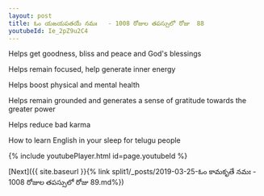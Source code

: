 ```yaml
---
layout: post
title: ఓం యఙయపతయే నమః   - 1008 రోజుల తపస్సులో రోజు  88
youtubeId: Ie_2pZ9u2C4
---
```

 
 
Helps get goodness, bliss and peace and God's blessings
 
Helps remain focused, help generate inner energy 
 
Helps boost physical and mental health 
 
Helps remain grounded and generates a sense of gratitude towards the greater power 
 
Helps reduce bad karma
 
How to learn English in your sleep for telugu people
 
 
 
 


{% include youtubePlayer.html id=page.youtubeId %}
 
[Next]({{ site.baseurl }}{% link split1/_posts/2019-03-25-ఓం కామకృతే నమః   - 1008 రోజుల తపస్సులో రోజు  89.md%})
 
